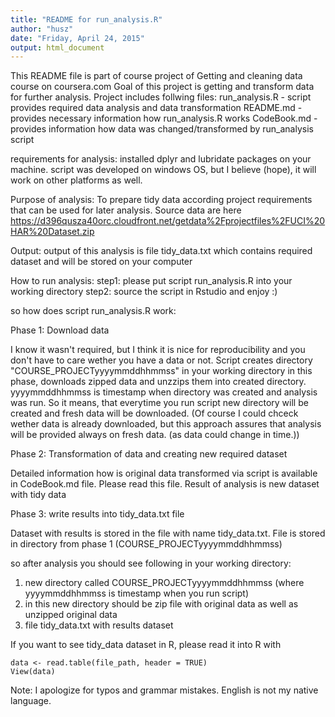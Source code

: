 ```yaml
---
title: "README for run_analysis.R"
author: "husz"
date: "Friday, April 24, 2015"
output: html_document
---
```



This README file is part of course project of Getting and cleaning data course on coursera.com
Goal of this project is getting and transform data for further analysis.
Project includes follwing files: 
    run_analysis.R - script provides required data analysis and data transformation
    README.md -  provides necessary information how run_analysis.R works
    CodeBook.md - provides information how data was changed/transformed by run_analysis script

requirements for analysis: 
    installed dplyr and lubridate packages on your machine.
    script was developed on windows OS, but I believe (hope), it will work on other platforms as well.

Purpose of analysis:
    To prepare tidy data according project requirements that can be used for later analysis.
    Source data are here <https://d396qusza40orc.cloudfront.net/getdata%2Fprojectfiles%2FUCI%20HAR%20Dataset.zip> 
    
Output: output of this analysis is file tidy_data.txt which contains required dataset and will be stored on your computer   

How to run analysis:
step1: please put script run_analysis.R into your working directory
step2: source the script in Rstudio and enjoy :)

so how does script run_analysis.R work:

Phase 1: Download data

I know it wasn't required, but I think it is nice for reproducibility and you don't have to care wether you have a data or not. Script creates directory "COURSE_PROJECTyyyymmddhhmmss" in your working directory in this phase, 
downloads zipped data and unzzips them into created directory.
yyyymmddhhmmss is timestamp when directory was created and analysis was run. So it means, that everytime you run script new directory will be created and fresh data will be downloaded. (Of course I could chceck wether data is already downloaded, but this approach assures that analysis will be provided always on fresh data. (as data could change in time.))

Phase 2: Transformation of data and creating new required dataset 

Detailed information how is original data transformed via script is available in CodeBook.md file.
Please read this file.
Result of analysis is new dataset with tidy data

Phase 3: write results into tidy_data.txt file

Dataset with results is stored in the file with name tidy_data.txt.
File is stored in directory from phase 1 (COURSE_PROJECTyyyymmddhhmmss)

so after analysis you should see following in your working directory:

1. new directory called COURSE_PROJECTyyyymmddhhmmss (where yyyymmddhhmmss is timestamp when you run script)
2. in this new directory should be zip file with original data as well as unzipped  original data
3. file tidy_data.txt with results dataset

If you want to see tidy_data dataset in R, please read it into R with 
```{r}
data <- read.table(file_path, header = TRUE)
View(data)
```

Note: I apologize for typos and grammar mistakes. English is not my native language.


